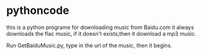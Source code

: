 # pythoncode
this is a python programe for downloading music from Baidu.com
it always downloads the flac music, if it doesn't exists,then it download a mp3 music.

Run GetBaiduMusic.py, type in the url of the music, then it begins.
